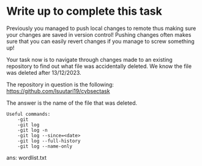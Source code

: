 # Write up to complete this task

Previously you managed to push local changes to remote thus making sure your changes are saved in version control! Pushing changes often makes sure that you can easily revert changes if you manage to screw something up!

Your task now is to navigate through changes made to an existing repository to find out what file was accidentally deleted. We know the file was deleted after 13/12/2023.

The repository in question is the following: https://github.com/lsuutari19/cybsectask

The answer is the name of the file that was deleted.


```
Useful commands:
    -git 
    -git log
    -git log -n
    -git log --since=<date>
    -git log --full-history
    -git log --name-only
```

ans: wordlist.txt
